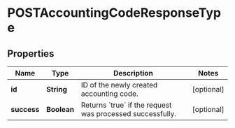 
# POSTAccountingCodeResponseType

## Properties
Name | Type | Description | Notes
------------ | ------------- | ------------- | -------------
**id** | **String** | ID of the newly created accounting code.  |  [optional]
**success** | **Boolean** | Returns &#x60;true&#x60; if the request was processed successfully.  |  [optional]



